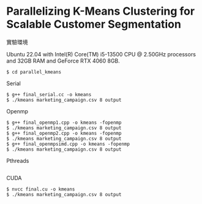 # Parallelizing K-Means Clustering for Scalable Customer Segmentation

實驗環境 

Ubuntu 22.04 with
Intel(R) Core(TM) i5-13500 CPU
@ 2.50GHz processors and
32GB RAM and
GeForce RTX 4060 8GB.

```
$ cd parallel_kmeans
```
Serial
```
$ g++ final_serial.cc -o kmeans
$ ./kmeans marketing_campaign.csv 8 output
```
Openmp
```
$ g++ final_openmp1.cpp -o kmeans -fopenmp
$ ./kmeans marketing_campaign.csv 8 output
$ g++ final_openmp2.cpp -o kmeans -fopenmp
$ ./kmeans marketing_campaign.csv 8 output
$ g++ final_openmpsimd.cpp -o kmeans -fopenmp
$ ./kmeans marketing_campaign.csv 8 output
```
Pthreads
```

```
CUDA
```
$ nvcc final.cu -o kmeans
$ ./kmeans marketing_campaign.csv 8 output
```
